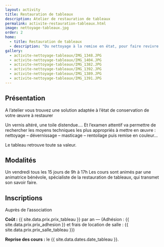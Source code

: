 ```yaml
---
layout: activity
title: Restauration de tableaux
description: Atelier de restauration de tableaux
permalink: activite-restauration-tableaux.html
image: nettoyage-tableaux.jpg
order: 2
home:
  - title: Restauration de tableaux
  - description: "Du nettoyage à la remise en état, pour faire revivre des tableaux anciens."
gallery: 
  - activite-nettoyage-tableaux/IMG_1348.JPG
  - activite-nettoyage-tableaux/IMG_1404.JPG
  - activite-nettoyage-tableaux/IMG_1382.JPG
  - activite-nettoyage-tableaux/IMG_1392.JPG
  - activite-nettoyage-tableaux/IMG_1389.JPG
  - activite-nettoyage-tableaux/IMG_1391.JPG
---
```


## Présentation ##

A l’atelier vous trouvez une solution adaptée à l’état de conservation de votre œuvre à restaurer

Un vernis altéré, une toile distendue…. Et l’examen attentif va permettre de rechercher les moyens techniques les plus appropriés à mettre en œuvre : nettoyage – dévernissage – masticage – rentoilage  puis remise en couleur…

Le tableau retrouve toute sa valeur.

## Modalités ##

Un vendredi tous les 15 jours de 9h à 17h
Les cours sont animés par une animatrice bénévole, spécialiste de la restauration de tableaux, qui transmet son savoir faire.

## Inscriptions ##

Auprès de l’association

**Coût :** {{ site.data.prix.prix_tableau }} par an — (Adhésion : {{ site.data.prix.prix_adhesion }} et frais de location de salle : {{ site.data.prix.prix_salle_tableau }})

**Reprise des cours :** le {{ site.data.dates.date_tableau }}.
